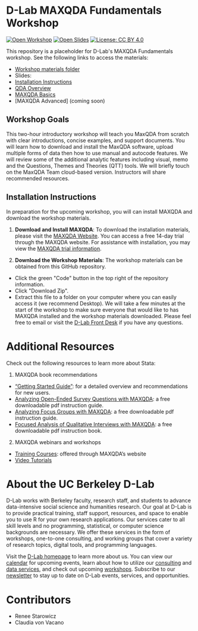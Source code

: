 # D-Lab MAXQDA Fundamentals Workshop

[![Open Workshop](https://img.shields.io/badge/open-materials%20-blue)](https://drive.google.com/drive/folders/1l7I0nOHeFrcEYRaLM71lXgYVxjZQkJK7?usp=share_link)
[![Open Slides](https://img.shields.io/badge/open-slides%20-purple)](https://docs.google.com/presentation/d/1rJ_5iOhRzBM5M-RqYoT3NojAhq-hUFwc/edit?usp=share_link&ouid=113225142021726469601&rtpof=true&sd=true)
[![License: CC BY 4.0](https://img.shields.io/badge/License-CC_BY_4.0-lightgrey.svg)](https://creativecommons.org/licenses/by/4.0/)

This repository is a placeholder for D-Lab's MAXQDA Fundamentals workshop. See the following links to access the materials:

* [Workshop materials folder](https://drive.google.com/drive/folders/1l7I0nOHeFrcEYRaLM71lXgYVxjZQkJK7?usp=share_link)
* Slides:
* [Installation Instructions](https://docs.google.com/presentation/d/1_5tiefNJ4J_LzkPmOrzFyGdxP8eaHGCB/edit?usp=sharing&ouid=117085659483156905831&rtpof=true&sd=true)
* [QDA Overview](https://docs.google.com/presentation/d/1ug11kXRCsFXXiam39KY3fbbSn3sRy8Ur/edit?usp=sharing&ouid=117085659483156905831&rtpof=true&sd=true)
* [MAXQDA Basics](https://docs.google.com/presentation/d/10OVR8AkyO7TqMxhWJsHB4pnjq11fhzdu/edit?usp=sharing&ouid=117085659483156905831&rtpof=true&sd=true)
* [MAXQDA Advanced] (coming soon)


## Workshop Goals

This two-hour introductory workshop will teach you MaxQDA from scratch with
clear introductions, concise examples, and support documents. You will learn how
to download and install the MaxQDA software, upload multiple forms of data then
how to use manual and autocode features. We will review some of the additional
analytic features including visual, memo and the Questions, Themes and Theories
(QTT) tools. We will briefly touch on the MaxQDA Team cloud-based version.
Instructors will share recommended resources.

## Installation Instructions

In preparation for the upcoming workshop, you will can install MAXQDA and download the workshop materials.

1. **Download and Install MAXQDA**: To download the installation materials, please visit the [MAXQDA Website](https://www.maxqda.com/qualitative-data-analysis-software?gclid=Cj0KCQiA8t2eBhDeARIsAAVEga2PYw1OLEq6ciKXbg5jQa2X7urhIbHp5vq6rCHFCKKOW86Ng7yD-vkaAqBPEALw_wcB#!). You can access a free 14-day trial through the MAXQDA website. For assistance with installation, you may view the [MAXQDA trial information](https://www.maxqda.com/trial).

2. **Download the Workshop Materials**: The workshop materials can be obtained from this GitHub repository.
  * Click the green "Code" button in the top right of the repository information.
  * Click "Download Zip".
  * Extract this file to a folder on your computer where you can easily access it (we recommend Desktop).
We will take a few minutes at the start of the workshop to make sure everyone that would like to has MAXQDA installed and the workshop materials downloaded. Please feel free to email or visit the [D-Lab Front Desk](https://dlab.berkeley.edu/training/frontdesk-info) if you have any questions.

# Additional Resources

Check out the following resources to learn more about Stata:
1. MAXQDA book recommendations
  * [“Getting Started Guide”](https://www.maxqda.com/help-mx22/getting-started-guide/introduction): for a detailed overview and recommendations for new users.
  * [Analyzing Open-Ended Survey Questions with MAXQDA](https://www.maxqda-press.com/catalog/guides/analyzing-open-ended-survey-questions-with-maxqda): a free downloadable pdf instruction guide.
  * [Analyzing Focus Groups with MAXQDA](https://www.google.com/url?q=https://www.maxqda-press.com/catalog/guides/analyzing-focus-groups-with-maxqda&sa=D&source=docs&ust=1675132717764127&usg=AOvVaw1zKUBilWVD9R50BUvUwNev): a free downloadable pdf instruction guide.
  * [Focused Analysis of Qualitative Interviews with MAXQDA](https://www.maxqda-press.com/catalog/books/focused-analysis-of-qualitative-interviews-with-maxqda): a free downloadable pdf instruction book.
2. MAXQDA webinars and workshops
  * [Training Courses](https://www.maxqda.com/live-training): offered through MAXQDA’s website
  * [Video Tutorials](https://www.maxqda.com/maxqda-video-tutorials)



# About the UC Berkeley D-Lab

D-Lab works with Berkeley faculty, research staff, and students to advance
data-intensive social science and humanities research. Our goal at D-Lab is to
provide practical training, staff support, resources, and space to enable you to
use R for your own research applications. Our services cater to all skill levels
and no programming, statistical, or computer science backgrounds are necessary.
We offer these services in the form of workshops, one-to-one consulting, and
working groups that cover a variety of research topics, digital tools, and
programming languages.  

Visit the [D-Lab homepage](https://dlab.berkeley.edu/) to learn more about us.
You can view our [calendar](https://dlab.berkeley.edu/events/calendar) for
upcoming events, learn about how to utilize our
[consulting](https://dlab.berkeley.edu/consulting) and [data
services](https://dlab.berkeley.edu/data), and check out upcoming
[workshops](https://dlab.berkeley.edu/events/workshops). Subscribe to our
[newsletter](https://dlab.berkeley.edu/news/weekly-newsletter) to stay up to
date on D-Lab events, services, and opportunities.

# Contributors

* Renee Starowicz
* Claudia von Vacano
